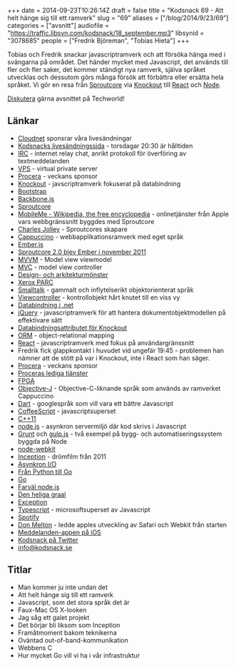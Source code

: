 +++
date = 2014-09-23T10:26:14Z
draft = false
title = "Kodsnack 69 - Att helt hänge sig till ett ramverk"
slug = "69"
aliases = ["/blog/2014/9/23/69"]
categories = ["avsnitt"]
audiofile = "https://traffic.libsyn.com/kodsnack/18_september.mp3"
libsynid = "3078685"
people = ["Fredrik Björeman", "Tobias Hieta"]
+++

Tobias och Fredrik snackar javascriptramverk och att försöka hänga med i svängarna på området. Det händer mycket med Javascript, det används till fler och fler saker, det kommer ständigt nya ramverk, själva språket utvecklas och dessutom görs många försök att förbättra eller ersätta hela språket. Vi gör en resa från [Sproutcore](http://sproutcore.com/about/) via [Knockout](http://knockoutjs.com/) till [React](http://facebook.github.io/react/) och [Node](http://nodejs.org/).

[Diskutera](http://techworld.idg.se/2.2524/1.582923/) gärna avsnittet på Techworld!

## Länkar ##
* [Cloudnet](http://www.cloudnet.se) sponsrar våra livesändningar
* [Kodsnacks livesändningssida](http://live.kodsnack.se) - torsdagar 20:30 är hålltiden
* [IRC](http://en.wikipedia.org/wiki/Internet_Relay_Chat) - internet relay chat, anrikt protokoll för överföring av textmeddelanden
* [VPS](http://en.wikipedia.org/wiki/Virtual_private_server) - virtual private server
* [Procera](http://www.proceranetworks.com/index.php) - veckans sponsor
* [Knockout](http://knockoutjs.com/) - javscriptramverk fokuserat på databindning
* [Bootstrap](http://getbootstrap.com/)
* [Backbone.js](http://backbonejs.org/)
* [Sproutcore](http://sproutcore.com/about/)
* [MobileMe - Wikipedia, the free encyclopedia](http://en.wikipedia.org/wiki/MobileMe) - onlinetjänster från Apple vars webbgränssnitt byggdes med Sproutcore
* [Charles Jolley](https://www.linkedin.com/in/charlesjolley) - Sproutcores skapare
* [Cappuccino](http://www.cappuccino-project.org/) - webbapplikationsramverk med eget språk
* [Ember.js](http://emberjs.com/)
* [Sproutcore 2.0 blev Ember i november 2011](http://yehudakatz.com/2011/12/08/announcing-amber-js/)
* [MVVM](http://en.wikipedia.org/wiki/Model_View_ViewModel) - Model view viewmodel
* [MVC](http://en.wikipedia.org/wiki/Model%E2%80%93view%E2%80%93controller) - model view controller
* [Design- och arkitekturmönster](http://en.wikipedia.org/wiki/Architectural_pattern)
* [Xerox PARC](http://en.wikipedia.org/wiki/PARC_%28company%29)
* [Smalltalk](http://en.wikipedia.org/wiki/Smalltalk) - gammalt och inflytelserikt objektorienterat språk
* [Viewcontroller](https://developer.apple.com/library/ios/featuredarticles/ViewControllerPGforiPhoneOS/Introduction/Introduction.html) - kontrollobjekt hårt knutet till en viss vy
* [Databindning i .net](http://msdn.microsoft.com/en-us/library/ms752347%28v=vs.110%29.aspx)
* [jQuery](https://jquery.org/) - javascriptramverk för att hantera dokumentobjektmodellen på effektivare sätt
* [Databindningsattributet för Knockout](http://knockoutjs.com/documentation/value-binding.html)
* [ORM](http://en.wikipedia.org/wiki/Object-relational_mapping) - object-relational mapping
* [React](http://facebook.github.io/react/) - javascriptramverk med fokus på användargränssnitt
* Fredrik fick glappkontakt i huvudet vid ungefär 19:45 - problemen han nämner att de stött på var i Knockout, inte i React som han säger.
* [Procera](http://www.proceranetworks.com/index.php) - veckans sponsor
* [Proceras lediga tjänster](http://bit.ly/pre-proceranetworks)
* [FPGA](http://en.wikipedia.org/wiki/Field-programmable_gate_array)
* [Objective-J](http://en.wikipedia.org/wiki/Objective-J) - Objective-C-liknande språk som används av ramverket Cappuccino
* [Dart](https://www.dartlang.org/) - googlespråk som vill vara ett bättre Javascript
* [CoffeeScript](http://coffeescript.org/) - javascriptsuperset
* [C++11](http://en.wikipedia.org/wiki/C%2B%2B11)
* [node.js](http://nodejs.org/) - asynkron servermiljö där kod skrivs i Javascript
* [Grunt](http://gruntjs.com/) och [gulp.js](http://gulpjs.com/) - två exempel på bygg- och automatiseringssystem byggda på Node
* [node-webkit](https://github.com/rogerwang/node-webkit)
* [Inception](http://en.wikipedia.org/wiki/Inception) - drömfilm från 2011
* [Asynkron I/O ](http://en.wikipedia.org/wiki/Asynchronous_I/O)
* [Från Python till Go](http://jordanorelli.com/post/31533769172/why-i-went-from-python-to-go-and-not-node-js)
* [Go](http://golang.org/)
* [Farväl node.js](https://medium.com/code-adventures/farewell-node-js-4ba9e7f3e52b)
* [Den heliga graal](http://en.wikipedia.org/wiki/Holy_Grail)
* [Exception](http://en.wikipedia.org/wiki/Exception_handling)
* [Typescript](http://www.typescriptlang.org/) - microsoftsuperset av Javascript
* [Spotify](http://en.wikipedia.org/wiki/Spotify)
* [Don Melton](http://donmelton.com/) - ledde apples utveckling av Safari och Webkit från starten
* [Meddelanden-appen på iOS](https://www.google.com/search?q=messages+app+ios&client=safari&rls=en&source=lnms&tbm=isch&sa=X&ei=KaQeVI_uDsOBywOp5oDgCQ&ved=0CAgQ_AUoAQ&biw=1362&bih=644)
* [Kodsnack på Twitter](https://www.twitter.com/kodsnack)
* [info@kodsnack.se](mailto:info@kodsnack.se)

## Titlar ##
* Man kommer ju inte undan det
* Att helt hänge sig till ett ramverk
* Javascript, som det stora språk det är
* Faux-Mac OS X-looken
* Jag såg ett galet projekt
* Det börjar bli liksom som Inception
* Framåtmoment bakom teknikerna
* Oväntad out-of-band-kommunikation
* Webbens C
* Hur mycket Go vill vi ha i vår infrastruktur

